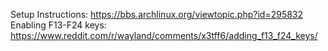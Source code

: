 Setup Instructions: https://bbs.archlinux.org/viewtopic.php?id=295832
Enabling F13-F24 keys: https://www.reddit.com/r/wayland/comments/x3tff6/adding_f13_f24_keys/
